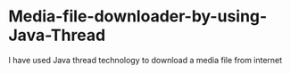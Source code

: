# Media-file-downloader-by-using-Java-Thread
I have used Java thread technology to download a media file from internet
